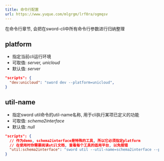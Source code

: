 ```yaml
---
title: 命令行配置
url: https://www.yuque.com/mlgrgm/lrf0ra/ogmqsv
---
```


在命令行章节, 会把在sword-cli中所有命令行参数进行归纳整理 <a name="uPih1"></a>

## platform

- 指定当前cli运行环境
- 可取值: *server, unicloud*
- 默认值: *server*

```json
"scripts": {
  "dev:unicloud": "sword dev --platform=unicloud",
}
```

<a name="ksATP"></a>

## util-name

- 指定sword util命令的util-name名称, 用于cli执行某项已定义的功能
- 可取值: *schema2interface*
- 默认值: *null*

```json
"scripts": {
  // 作为demo, schema2interface是特殊的工具, 所以它必须指定platform
  // 在使用时你需要阅读util文档, 查看每个工具的适用平台, 以免报错
  "util:schema2interface": "sword util --util-name=schema2interface --platform=unicloud",
}
```
